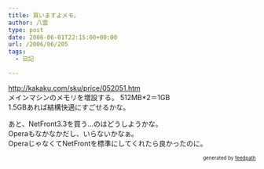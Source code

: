 ```yaml
---
title: 買いますよメモ。
author: 八雲
type: post
date: 2006-06-01T22:15:00+00:00
url: /2006/06/205
tags:
  - 日記

---
```

<http://kakaku.com/sku/price/052051.htm>  
メインマシンのメモリを増設する。 512MB*2＝1GB  
1.5GBあれば結構快適にすごせるかな。

あと、NetFront3.3を買う…のはどうしようかな。  
Operaもなかなかだし、いらないかなぁ。  
OperaじゃなくてNetFrontを標準にしてくれたら良かったのに。<!--
feedpath info start
-->

<div style="text-align: right; font-size: 10px;">
  &nbsp;&nbsp;<span>generated by <a href="http://feedpath.jp">feedpath</a></span>
</div>

<!--
feedpath info end
-->
